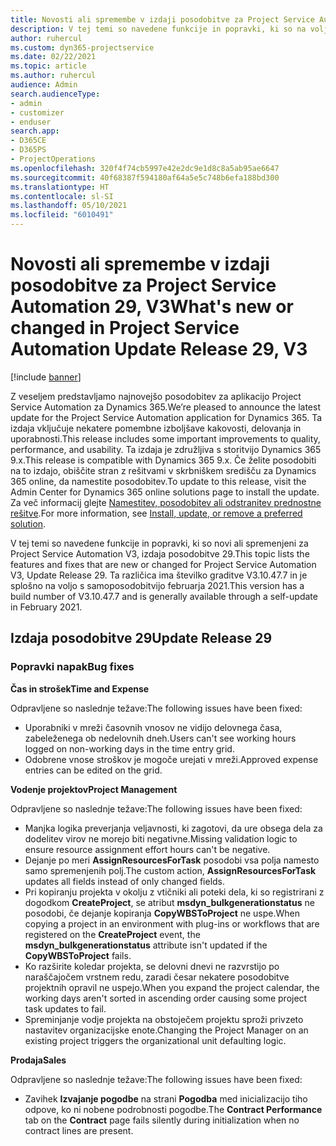 ```yaml
---
title: Novosti ali spremembe v izdaji posodobitve za Project Service Automation 29, V3
description: V tej temi so navedene funkcije in popravki, ki so na voljo za Project Service Automation V3, izdaja posodobitve 29.
author: ruhercul
ms.custom: dyn365-projectservice
ms.date: 02/22/2021
ms.topic: article
ms.author: ruhercul
audience: Admin
search.audienceType:
- admin
- customizer
- enduser
search.app:
- D365CE
- D365PS
- ProjectOperations
ms.openlocfilehash: 320f4f74cb5997e42e2dc9e1d8c8a5ab95ae6647
ms.sourcegitcommit: 40f68387f594180af64a5e5c748b6efa188bd300
ms.translationtype: HT
ms.contentlocale: sl-SI
ms.lasthandoff: 05/10/2021
ms.locfileid: "6010491"
---
```

# <a name="whats-new-or-changed-in-project-service-automation-update-release-29-v3"></a><span data-ttu-id="d7dd8-103">Novosti ali spremembe v izdaji posodobitve za Project Service Automation 29, V3</span><span class="sxs-lookup"><span data-stu-id="d7dd8-103">What's new or changed in Project Service Automation Update Release 29, V3</span></span>

[!include [banner](../includes/psa-now-project-operations.md)]

<span data-ttu-id="d7dd8-104">Z veseljem predstavljamo najnovejšo posodobitev za aplikacijo Project Service Automation za Dynamics 365.</span><span class="sxs-lookup"><span data-stu-id="d7dd8-104">We’re pleased to announce the latest update for the Project Service Automation application for Dynamics 365.</span></span> <span data-ttu-id="d7dd8-105">Ta izdaja vključuje nekatere pomembne izboljšave kakovosti, delovanja in uporabnosti.</span><span class="sxs-lookup"><span data-stu-id="d7dd8-105">This release includes some important improvements to quality, performance, and usability.</span></span> <span data-ttu-id="d7dd8-106">Ta izdaja je združljiva s storitvijo Dynamics 365 9.x.</span><span class="sxs-lookup"><span data-stu-id="d7dd8-106">This release is compatible with Dynamics 365 9.x.</span></span> <span data-ttu-id="d7dd8-107">Če želite posodobiti na to izdajo, obiščite stran z rešitvami v skrbniškem središču za Dynamics 365 online, da namestite posodobitev.</span><span class="sxs-lookup"><span data-stu-id="d7dd8-107">To update to this release, visit the Admin Center for Dynamics 365 online solutions page to install the update.</span></span> <span data-ttu-id="d7dd8-108">Za več informacij glejte [Namestitev, posodobitev ali odstranitev prednostne rešitve](/power-platform/admin/install-remove-preferred-solution).</span><span class="sxs-lookup"><span data-stu-id="d7dd8-108">For more information, see [Install, update, or remove a preferred solution](/power-platform/admin/install-remove-preferred-solution).</span></span>

<span data-ttu-id="d7dd8-109">V tej temi so navedene funkcije in popravki, ki so novi ali spremenjeni za Project Service Automation V3, izdaja posodobitve 29.</span><span class="sxs-lookup"><span data-stu-id="d7dd8-109">This topic lists the features and fixes that are new or changed for Project Service Automation V3, Update Release 29.</span></span> <span data-ttu-id="d7dd8-110">Ta različica ima številko graditve V3.10.47.7 in je splošno na voljo s samoposodobitvijo februarja 2021.</span><span class="sxs-lookup"><span data-stu-id="d7dd8-110">This version has a build number of V3.10.47.7 and is generally available through a self-update in February 2021.</span></span>

## <a name="update-release-29"></a><span data-ttu-id="d7dd8-111">Izdaja posodobitve 29</span><span class="sxs-lookup"><span data-stu-id="d7dd8-111">Update Release 29</span></span>

### <a name="bug-fixes"></a><span data-ttu-id="d7dd8-112">Popravki napak</span><span class="sxs-lookup"><span data-stu-id="d7dd8-112">Bug fixes</span></span>

<span data-ttu-id="d7dd8-113">**Čas in strošek**</span><span class="sxs-lookup"><span data-stu-id="d7dd8-113">**Time and Expense**</span></span>

<span data-ttu-id="d7dd8-114">Odpravljene so naslednje težave:</span><span class="sxs-lookup"><span data-stu-id="d7dd8-114">The following issues have been fixed:</span></span>

- <span data-ttu-id="d7dd8-115">Uporabniki v mreži časovnih vnosov ne vidijo delovnega časa, zabeleženega ob nedelovnih dneh.</span><span class="sxs-lookup"><span data-stu-id="d7dd8-115">Users can't see working hours logged on non-working days in the time entry grid.</span></span>
- <span data-ttu-id="d7dd8-116">Odobrene vnose stroškov je mogoče urejati v mreži.</span><span class="sxs-lookup"><span data-stu-id="d7dd8-116">Approved expense entries can be edited on the grid.</span></span>

<span data-ttu-id="d7dd8-117">**Vodenje projektov**</span><span class="sxs-lookup"><span data-stu-id="d7dd8-117">**Project Management**</span></span>

<span data-ttu-id="d7dd8-118">Odpravljene so naslednje težave:</span><span class="sxs-lookup"><span data-stu-id="d7dd8-118">The following issues have been fixed:</span></span>

- <span data-ttu-id="d7dd8-119">Manjka logika preverjanja veljavnosti, ki zagotovi, da ure obsega dela za dodelitev virov ne morejo biti negativne.</span><span class="sxs-lookup"><span data-stu-id="d7dd8-119">Missing validation logic to ensure resource assignment effort hours can't be negative.</span></span>
- <span data-ttu-id="d7dd8-120">Dejanje po meri **AssignResourcesForTask** posodobi vsa polja namesto samo spremenjenih polj.</span><span class="sxs-lookup"><span data-stu-id="d7dd8-120">The custom action, **AssignResourcesForTask** updates all fields instead of only changed fields.</span></span>
- <span data-ttu-id="d7dd8-121">Pri kopiranju projekta v okolju z vtičniki ali poteki dela, ki so registrirani z dogodkom **CreateProject**, se atribut **msdyn_bulkgenerationstatus** ne posodobi, če dejanje kopiranja **CopyWBSToProject** ne uspe.</span><span class="sxs-lookup"><span data-stu-id="d7dd8-121">When copying a project in an environment with plug-ins or workflows that are registered on the **CreateProject** event, the **msdyn_bulkgenerationstatus** attribute isn't updated if the **CopyWBSToProject** fails.</span></span>
- <span data-ttu-id="d7dd8-122">Ko razširite koledar projekta, se delovni dnevi ne razvrstijo po naraščajočem vrstnem redu, zaradi česar nekatere posodobitve projektnih opravil ne uspejo.</span><span class="sxs-lookup"><span data-stu-id="d7dd8-122">When you expand the project calendar, the working days aren't sorted in ascending order causing some project task updates to fail.</span></span>
- <span data-ttu-id="d7dd8-123">Spreminjanje vodje projekta na obstoječem projektu sproži privzeto nastavitev organizacijske enote.</span><span class="sxs-lookup"><span data-stu-id="d7dd8-123">Changing the Project Manager on an existing project triggers the organizational unit defaulting logic.</span></span>

<span data-ttu-id="d7dd8-124">**Prodaja**</span><span class="sxs-lookup"><span data-stu-id="d7dd8-124">**Sales**</span></span>

<span data-ttu-id="d7dd8-125">Odpravljene so naslednje težave:</span><span class="sxs-lookup"><span data-stu-id="d7dd8-125">The following issues have been fixed:</span></span>

- <span data-ttu-id="d7dd8-126">Zavihek **Izvajanje pogodbe** na strani **Pogodba** med inicializacijo tiho odpove, ko ni nobene podrobnosti pogodbe.</span><span class="sxs-lookup"><span data-stu-id="d7dd8-126">The **Contract Performance** tab on the **Contract** page fails silently during initialization when no contract lines are present.</span></span>
